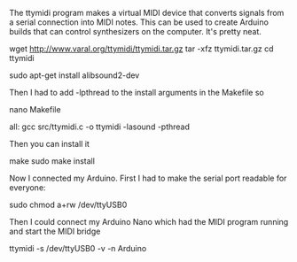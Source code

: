 The ttymidi program makes a virtual MIDI device that converts signals from a serial connection into MIDI notes. This can be used to create Arduino builds that can control synthesizers on the computer. It's pretty neat. 

wget http://www.varal.org/ttymidi/ttymidi.tar.gz
tar -xfz ttymidi.tar.gz
cd ttymidi

sudo apt-get install alibsound2-dev

Then I had to add -lpthread to the install arguments in the Makefile so 

nano Makefile

all:
 gcc src/ttymidi.c -o ttymidi -lasound -pthread


Then you can install it 

make
sudo make install

Now I connected my Arduino. First I had to make the serial port readable for everyone: 

sudo chmod a+rw /dev/ttyUSB0

Then I could connect my Arduino Nano which had the MIDI program running and start the MIDI bridge 

ttymidi -s /dev/ttyUSB0 -v -n Arduino
